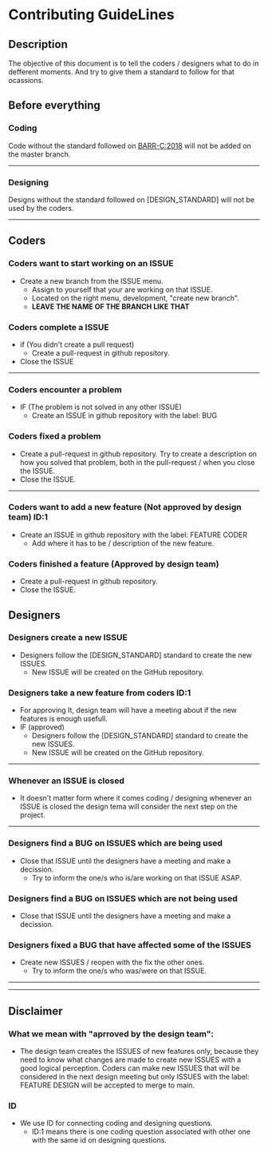 # Contributing GuideLines

## Description

The objective of this document is to tell the coders / designers what to do in defferent moments. And try to give them a standard to follow for that ocassions.


## Before everything
### Coding
Code without the standard followed on [BARR-C:2018](https://barrgroup.com/sites/default/files/barr_c_coding_standard_2018.pdf) will not be added on the master branch.

---


### Designing
Designs without the standard followed on [DESIGN_STANDARD] will not be used by the coders.

---



## Coders
### Coders want to start working on an ISSUE
* Create a new branch from the ISSUE menu.
    * Assign to yourself that your are working on that ISSUE. 
    * Located on the right menu, development, "create new branch".
    * **LEAVE THE NAME OF THE BRANCH LIKE THAT**
### Coders complete a ISSUE
* if (You didn't create a pull request) 
    * Create a pull-request in github repository. 
* Close the ISSUE


---
### Coders encounter a problem
* IF (The problem is not solved in any other ISSUE)
    * Create an ISSUE in github repository with the label: BUG
### Coders fixed a problem
* Create a pull-request in github repository. Try to create a description on how you solved that problem, both in the pull-request / when you close the ISSUE.
* Close the ISSUE.


---
### Coders want to add a new feature (Not approved by design team) ID:1
* Create an ISSUE in github repository with the label: FEATURE CODER
    * Add where it has to be / description of the new feature.
### Coders finished a feature (Approved by design team)
* Create a pull-request in github repository. 
* Close the ISSUE.



## Designers
### Designers create a new ISSUE
* Designers follow the [DESIGN_STANDARD] standard to create the new ISSUES. 
    * New ISSUE will be created on the GitHub repository.

### Designers take a new feature from coders ID:1
* For approving It, design team will have a meeting about if the new features is enough usefull.
* IF (approved)
    * Designers follow the [DESIGN_STANDARD] standard to create the new ISSUES. 
    * New ISSUE will be created on the GitHub repository.
---


### Whenever an ISSUE is closed
* It doesn't matter form where it comes coding / designing whenever an ISSUE is closed the design tema will consider the next step on the project.
---


### Designers find a BUG on ISSUES which are being used
*  Close that ISSUE until the designers have a meeting and make a decission.
    *  Try to inform the one/s who is/are working on that ISSUE ASAP.
### Designers find a BUG on ISSUES which are not being used
*  Close that ISSUE until the designers have a meeting and make a decission.

### Designers fixed a BUG that have affected some of the ISSUES
*  Create new ISSUES / reopen with the fix the other ones.
    *  Try to inform the one/s who was/were on that ISSUE.


---
---
## Disclaimer
### What we mean with "aprroved by the design team":
* The design team creates the ISSUES of new features only, because they need to know what changes are made to create new ISSUES with a good logical perception. Coders can make new ISSUES that will be considered in the next design meeting but only ISSUES with the label: FEATURE DESIGN will be accepted to merge to main.

### ID
* We use ID for connecting coding and designing questions. 
    * ID:1 means there is one coding question associated with other one with the same id on designing questions.

